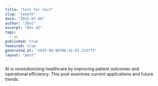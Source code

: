 ```yaml
---
title: "test for test"
slug: "jeeeth"
date: "2025-07-09"
author: "JEet"
excerpt: "Dev AI"
tags:
  - ai
published: true
featured: true
generated_at: "2025-08-06T06:41:03.315775"
layout: "post"
---
```


AI is revolutionizing healthcare by improving patient outcomes and operational efficiency. This post examines current applications and future trends.